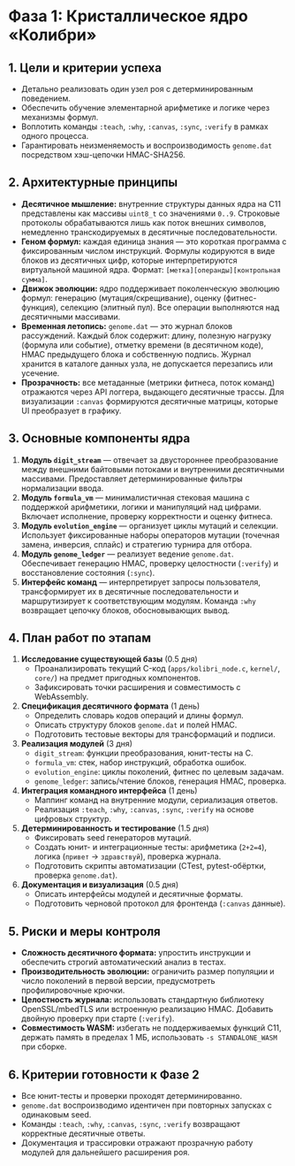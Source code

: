 # Фаза 1: Кристаллическое ядро «Колибри»

## 1. Цели и критерии успеха
- Детально реализовать один узел роя с детерминированным поведением.
- Обеспечить обучение элементарной арифметике и логике через механизмы формул.
- Воплотить команды `:teach`, `:why`, `:canvas`, `:sync`, `:verify` в рамках одного процесса.
- Гарантировать неизменяемость и воспроизводимость `genome.dat` посредством хэш-цепочки HMAC-SHA256.

## 2. Архитектурные принципы
- **Десятичное мышление:** внутренние структуры данных ядра на C11 представлены как массивы `uint8_t` со значениями `0..9`. Строковые протоколы обрабатываются лишь как поток внешних символов, немедленно транскодируемых в десятичные последовательности.
- **Геном формул:** каждая единица знания — это короткая программа с фиксированным числом инструкций. Формулы кодируются в виде блоков из десятичных цифр, которые интерпретируются виртуальной машиной ядра. Формат: `[метка][операнды][контрольная сумма]`.
- **Движок эволюции:** ядро поддерживает поколенческую эволюцию формул: генерацию (мутация/скрещивание), оценку (фитнес-функция), селекцию (элитный пул). Все операции выполняются над десятичными массивами.
- **Временная летопись:** `genome.dat` — это журнал блоков рассуждений. Каждый блок содержит: длину, полезную нагрузку (формула или событие), отметку времени (в десятичном коде), HMAC предыдущего блока и собственную подпись. Журнал хранится в каталоге данных узла, не допускается перезапись или усечение.
- **Прозрачность:** все метаданные (метрики фитнеса, поток команд) отражаются через API логгера, выдающего десятичные трассы. Для визуализации `:canvas` формируются десятичные матрицы, которые UI преобразует в графику.

## 3. Основные компоненты ядра
1. **Модуль `digit_stream`** — отвечает за двустороннее преобразование между внешними байтовыми потоками и внутренними десятичными массивами. Предоставляет детерминированные фильтры нормализации ввода.
2. **Модуль `formula_vm`** — минималистичная стековая машина с поддержкой арифметики, логики и манипуляций над цифрами. Включает исполнение, проверку корректности и оценку фитнеса.
3. **Модуль `evolution_engine`** — организует циклы мутаций и селекции. Использует фиксированные наборы операторов мутации (точечная замена, инверсия, сплайс) и стратегию турнира для отбора.
4. **Модуль `genome_ledger`** — реализует ведение `genome.dat`. Обеспечивает генерацию HMAC, проверку целостности (`:verify`) и восстановление состояния (`:sync`).
5. **Интерфейс команд** — интерпретирует запросы пользователя, трансформирует их в десятичные последовательности и маршрутизирует к соответствующим модулям. Команда `:why` возвращает цепочку блоков, обосновывающих вывод.

## 4. План работ по этапам
1. **Исследование существующей базы** (0.5 дня)
   - Проанализировать текущий C-код (`apps/kolibri_node.c`, `kernel/`, `core/`) на предмет пригодных компонентов.
   - Зафиксировать точки расширения и совместимость с WebAssembly.
2. **Спецификация десятичного формата** (1 день)
   - Определить словарь кодов операций и длины формул.
   - Описать структуру блоков `genome.dat` и полей HMAC.
   - Подготовить тестовые векторы для трансформаций и подписи.
3. **Реализация модулей** (3 дня)
   - `digit_stream`: функции преобразования, юнит-тесты на C.
   - `formula_vm`: стек, набор инструкций, обработка ошибок.
   - `evolution_engine`: циклы поколений, фитнес по целевым задачам.
   - `genome_ledger`: запись/чтение блоков, генерация HMAC, проверка.
4. **Интеграция командного интерфейса** (1 день)
   - Маппинг команд на внутренние модули, сериализация ответов.
   - Реализация `:teach`, `:why`, `:canvas`, `:sync`, `:verify` на основе цифровых структур.
5. **Детерминированность и тестирование** (1.5 дня)
   - Фиксировать seed генераторов мутаций.
   - Создать юнит- и интеграционные тесты: арифметика (`2+2=4`), логика (`привет` -> `здравствуй`), проверка журнала.
   - Подготовить скрипты автоматизации (CTest, pytest-обёртки, проверка `genome.dat`).
6. **Документация и визуализация** (0.5 дня)
   - Описать интерфейсы модулей и десятичные форматы.
   - Подготовить черновой протокол для фронтенда (`:canvas` данные).

## 5. Риски и меры контроля
- **Сложность десятичного формата:** упростить инструкции и обеспечить строгий автоматический анализ в тестах.
- **Производительность эволюции:** ограничить размер популяции и число поколений в первой версии, предусмотреть профилировочные крючки.
- **Целостность журнала:** использовать стандартную библиотеку OpenSSL/mbedTLS или встроенную реализацию HMAC. Добавить двойную проверку при старте (`:verify`).
- **Совместимость WASM:** избегать не поддерживаемых функций C11, держать память в пределах 1 МБ, использовать `-s STANDALONE_WASM` при сборке.

## 6. Критерии готовности к Фазе 2
- Все юнит-тесты и проверки проходят детерминированно.
- `genome.dat` воспроизводимо идентичен при повторных запусках с одинаковым seed.
- Команды `:teach`, `:why`, `:canvas`, `:sync`, `:verify` возвращают корректные десятичные ответы.
- Документация и трассировки отражают прозрачную работу модулей для дальнейшего расширения роя.
